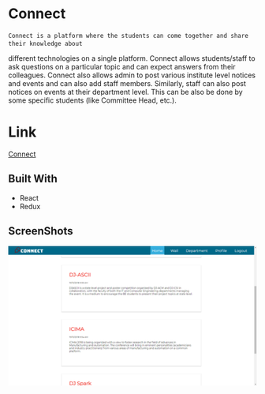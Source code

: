 
# Connect 
    Connect is a platform where the students can come together and share their knowledge about
  different technologies on a single platform. Connect allows students/staff to ask questions on
  a particular topic and can expect answers from their colleagues. Connect also allows admin
  to post various institute level notices and events and can also add staff members. Similarly,
  staff can also post notices on events at their department level. This can be also be done by
  some specific students (like Committee Head, etc.).
 
# Link
  [Connect](https://connect-22b11.firebaseapp.com/)

## Built With
  * React
  * Redux
  
## ScreenShots
  ![screenshot1](https://github.com/Akkiro45/assets/blob/master/connect/screenshots/screenshots1.png)
